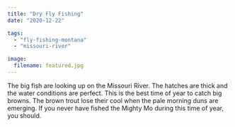 ```yaml
---
title: "Dry Fly Fishing"
date: "2020-12-22"

tags:
  - "fly-fishing-montana"
  - "missouri-river"

image:
  filename: featured.jpg
---
```


The big fish are looking up on the Missouri River. The hatches are thick and the water conditions are perfect. This is the best time of year to catch big browns. The brown trout lose their cool when the pale morning duns are emerging. If you never have fished the Mighty Mo during this time of year, you should.
